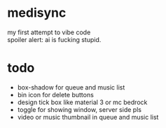 # medisync
my first attempt to vibe code \
spoiler alert: ai is fucking stupid.

# todo
- box-shadow for queue and music list
- bin icon for delete buttons
- design tick box like material 3 or mc bedrock
- toggle for showing window, server side pls
- video or music thumbnail in queue and music list
